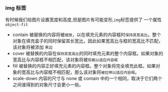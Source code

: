 ### img 标签
有时候我们给图片设置宽度和高度,但是图片有可能变形,`img`标签提供了 一个属性  `object-fit` 
- contain
被替换的内容将被`缩放`，以在填充元素的内容框时`保持其宽高比`。整个对象在填充盒子的同时保留其长宽比，因此如果宽高比与框的宽高比不匹配，该对象将被添加 `黑边`
- cover
被替换的内容在`保持其宽高比`的同时填充元素的整个内容框。如果对象的宽高比与内容框不相匹配，该对象将被`剪裁以适应内容框`
- fill
被替换的内容正好填充元素的内容框。整个对象将完全填充此框。如果对象的宽高比与内容框不相匹配，那么该对象将`被拉伸以适应内容框`。
- scale-down 
内容的尺寸与 none 或 contain 中的一个相同，取决于它们两个之间谁得到的对象尺寸会更小一些。
